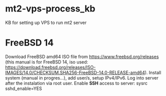 # mt2-vps-process_kb
 KB for setting up VPS to run mt2 server

# FreeBSD 14

Download FreeBSD amd64 ISO file from https://www.freebsd.org/releases (this manual is for FreeBSD 14, iso used: https://download.freebsd.org/releases/ISO-IMAGES/14.0/CHECKSUM.SHA256-FreeBSD-14.0-RELEASE-amd64).
Install system (manual in progres...), add user/s, setup IPv4/IPv6.
Log into server after the instalation via root user.
Enable **SSH** access to server:
    sysrc sshd_enable=YES
